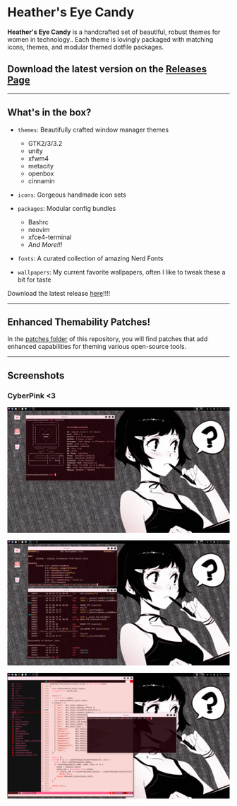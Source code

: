 # Heather's Eye Candy

**Heather's Eye Candy** is a handcrafted set of beautiful, robust themes for women in technology.. Each theme is
lovingly packaged with matching icons, themes, and modular themed dotfile packages.

## Download the latest version on the [Releases Page](https://github.com/heathershaw821/Heathers-eye-candy/releases)

---

## What's in the box?

- `themes`: Beautifully crafted window manager themes
  - GTK2/3/3.2
  - unity
  - xfwm4
  - metacity
  - openbox
  - cinnamin

- `icons`: Gorgeous handmade icon sets
- `packages`: Modular config bundles
  - Bashrc
  - neovim
  - xfce4-terminal
  - *And More!!!*
- `fonts`: A curated collection of amazing Nerd Fonts
- `wallpapers`: My current favorite wallpapers, often I like to tweak these a bit for taste

Download the latest release [here](https://github.com/heathershaw821/Heathers-eye-candy/releases)!!!!

---

## Enhanced Themability Patches!

In the [patches folder](./patches) of this repository, you will find patches that add enhanced capabilities for theming various open-source tools.

---

## Screenshots

### CyberPink <3
![CyberPink Screenshot](screenshots/screenshot1.png)


![CyberPink Screenshot2](screenshots/screenshot2.png)

![CyberPink Screenshot2](screenshots/screenshot3.png)
